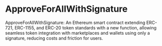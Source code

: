 # ApproveForAllWithSignature
ApproveForAllWithSignature: An Ethereum smart contract extending ERC-721, ERC-1155, and ERC-20 token standards with a new function, allowing seamless token integration with marketplaces and wallets using only a signature, reducing costs and friction for users.
